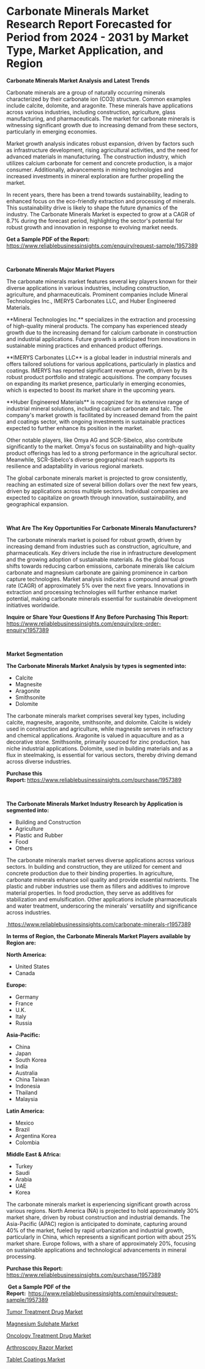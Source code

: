 <p><h1>Carbonate Minerals Market Research Report Forecasted for Period from 2024 -  2031 by Market Type, Market Application, and Region</h1></p><p><strong>Carbonate Minerals Market Analysis and Latest Trends</strong></p>
<p><p>Carbonate minerals are a group of naturally occurring minerals characterized by their carbonate ion (CO3) structure. Common examples include calcite, dolomite, and aragonite. These minerals have applications across various industries, including construction, agriculture, glass manufacturing, and pharmaceuticals. The market for carbonate minerals is witnessing significant growth due to increasing demand from these sectors, particularly in emerging economies.</p><p>Market growth analysis indicates robust expansion, driven by factors such as infrastructure development, rising agricultural activities, and the need for advanced materials in manufacturing. The construction industry, which utilizes calcium carbonate for cement and concrete production, is a major consumer. Additionally, advancements in mining technologies and increased investments in mineral exploration are further propelling the market.</p><p>In recent years, there has been a trend towards sustainability, leading to enhanced focus on the eco-friendly extraction and processing of minerals. This sustainability drive is likely to shape the future dynamics of the industry. The Carbonate Minerals Market is expected to grow at a CAGR of 8.7% during the forecast period, highlighting the sector's potential for robust growth and innovation in response to evolving market needs.</p></p>
<p><strong>Get a Sample PDF of the Report:&nbsp;</strong> <a href="https://www.reliablebusinessinsights.com/enquiry/request-sample/1957389?utm_campaign=41&utm_medium=2&utm_source=Github&utm_content=ia&utm_term=10112024&utm_id=carbonate-minerals">https://www.reliablebusinessinsights.com/enquiry/request-sample/1957389</a></p>
<p>&nbsp;</p>
<p><strong>Carbonate Minerals Major Market Players</strong></p>
<p><p>The carbonate minerals market features several key players known for their diverse applications in various industries, including construction, agriculture, and pharmaceuticals. Prominent companies include Mineral Technologies Inc., IMERYS Carbonates LLC, and Huber Engineered Materials.</p><p>**Mineral Technologies Inc.** specializes in the extraction and processing of high-quality mineral products. The company has experienced steady growth due to the increasing demand for calcium carbonate in construction and industrial applications. Future growth is anticipated from innovations in sustainable mining practices and enhanced product offerings.</p><p>**IMERYS Carbonates LLC** is a global leader in industrial minerals and offers tailored solutions for various applications, particularly in plastics and coatings. IMERYS has reported significant revenue growth, driven by its robust product portfolio and strategic acquisitions. The company focuses on expanding its market presence, particularly in emerging economies, which is expected to boost its market share in the upcoming years.</p><p>**Huber Engineered Materials** is recognized for its extensive range of industrial mineral solutions, including calcium carbonate and talc. The company's market growth is facilitated by increased demand from the paint and coatings sector, with ongoing investments in sustainable practices expected to further enhance its position in the market.</p><p>Other notable players, like Omya AG and SCR-Sibelco, also contribute significantly to the market. Omya's focus on sustainability and high-quality product offerings has led to a strong performance in the agricultural sector. Meanwhile, SCR-Sibelco's diverse geographical reach supports its resilience and adaptability in various regional markets.</p><p>The global carbonate minerals market is projected to grow consistently, reaching an estimated size of several billion dollars over the next few years, driven by applications across multiple sectors. Individual companies are expected to capitalize on growth through innovation, sustainability, and geographical expansion.</p></p>
<p>&nbsp;</p>
<p><strong>What Are The Key Opportunities For Carbonate Minerals Manufacturers?</strong></p>
<p><p>The carbonate minerals market is poised for robust growth, driven by increasing demand from industries such as construction, agriculture, and pharmaceuticals. Key drivers include the rise in infrastructure development and the growing adoption of sustainable materials. As the global focus shifts towards reducing carbon emissions, carbonate minerals like calcium carbonate and magnesium carbonate are gaining prominence in carbon capture technologies. Market analysis indicates a compound annual growth rate (CAGR) of approximately 5% over the next five years. Innovations in extraction and processing technologies will further enhance market potential, making carbonate minerals essential for sustainable development initiatives worldwide.</p></p>
<p><strong>Inquire or Share Your Questions If Any Before Purchasing This Report:</strong> <a href="https://www.reliablebusinessinsights.com/enquiry/pre-order-enquiry/1957389?utm_campaign=41&utm_medium=2&utm_source=Github&utm_content=ia&utm_term=10112024&utm_id=carbonate-minerals">https://www.reliablebusinessinsights.com/enquiry/pre-order-enquiry/1957389</a></p>
<p>&nbsp;</p>
<p><strong>Market Segmentation</strong></p>
<p><strong>The Carbonate Minerals Market Analysis by types is segmented into:</strong></p>
<p><ul><li>Calcite</li><li>Magnesite</li><li>Aragonite</li><li>Smithsonite</li><li>Dolomite</li></ul></p>
<p><p>The carbonate minerals market comprises several key types, including calcite, magnesite, aragonite, smithsonite, and dolomite. Calcite is widely used in construction and agriculture, while magnesite serves in refractory and chemical applications. Aragonite is valued in aquaculture and as a decorative stone. Smithsonite, primarily sourced for zinc production, has niche industrial applications. Dolomite, used in building materials and as a flux in steelmaking, is essential for various sectors, thereby driving demand across diverse industries.</p></p>
<p><strong>Purchase this Report:&nbsp;</strong><a href="https://www.reliablebusinessinsights.com/purchase/1957389?utm_campaign=41&utm_medium=2&utm_source=Github&utm_content=ia&utm_term=10112024&utm_id=carbonate-minerals">https://www.reliablebusinessinsights.com/purchase/1957389</a></p>
<p>&nbsp;</p>
<p><strong>The Carbonate Minerals Market Industry Research by Application is segmented into:</strong></p>
<p><ul><li>Building and Construction</li><li>Agriculture</li><li>Plastic and Rubber</li><li>Food</li><li>Others</li></ul></p>
<p><p>The carbonate minerals market serves diverse applications across various sectors. In building and construction, they are utilized for cement and concrete production due to their binding properties. In agriculture, carbonate minerals enhance soil quality and provide essential nutrients. The plastic and rubber industries use them as fillers and additives to improve material properties. In food production, they serve as additives for stabilization and emulsification. Other applications include pharmaceuticals and water treatment, underscoring the minerals' versatility and significance across industries.</p></p>
<p><a href="https://www.reliablebusinessinsights.com/carbonate-minerals-r1957389?utm_campaign=41&utm_medium=2&utm_source=Github&utm_content=ia&utm_term=10112024&utm_id=carbonate-minerals">&nbsp;https://www.reliablebusinessinsights.com/carbonate-minerals-r1957389</a></p>
<p><strong>In terms of Region, the Carbonate Minerals Market Players available by Region are:</strong></p>
<p>
    <p> <strong> North America: </strong>
        <ul>
            <li>United States</li>
            <li>Canada</li>
        </ul>
        </p> 
    <p> <strong> Europe: </strong>
        <ul>
            <li>Germany</li>
            <li>France</li>
            <li>U.K.</li>
            <li>Italy</li>
            <li>Russia</li>
        </ul>
        </p> 
    <p> <strong> Asia-Pacific: </strong>
        <ul>
            <li>China</li>
            <li>Japan</li>
            <li>South Korea</li>
            <li>India</li>
            <li>Australia</li>
            <li>China Taiwan</li>
            <li>Indonesia</li>
            <li>Thailand</li>
            <li>Malaysia</li>
        </ul>
        </p> 
    <p> <strong> Latin America: </strong>
        <ul>
            <li>Mexico</li>
            <li>Brazil</li>
            <li>Argentina Korea</li>
            <li>Colombia</li>
        </ul>
        </p> 
    <p> <strong> Middle East & Africa: </strong>
        <ul>
            <li>Turkey</li>
            <li>Saudi</li>
            <li>Arabia</li>
            <li>UAE</li>
            <li>Korea</li>
        </ul>
    </p>
    </p>
<p><p>The carbonate minerals market is experiencing significant growth across various regions. North America (NA) is projected to hold approximately 30% market share, driven by robust construction and industrial demands. The Asia-Pacific (APAC) region is anticipated to dominate, capturing around 40% of the market, fueled by rapid urbanization and industrial growth, particularly in China, which represents a significant portion with about 25% market share. Europe follows, with a share of approximately 20%, focusing on sustainable applications and technological advancements in mineral processing.</p></p>
<p><strong>Purchase this Report: </strong><a href="https://www.reliablebusinessinsights.com/purchase/1957389?utm_campaign=41&utm_medium=2&utm_source=Github&utm_content=ia&utm_term=10112024&utm_id=carbonate-minerals">https://www.reliablebusinessinsights.com/purchase/1957389</a></p>
<p>&nbsp;<strong>Get a Sample PDF of the Report:&nbsp;&nbsp;</strong><a href="https://www.reliablebusinessinsights.com/enquiry/request-sample/1957389?utm_campaign=41&utm_medium=2&utm_source=Github&utm_content=ia&utm_term=10112024&utm_id=carbonate-minerals">https://www.reliablebusinessinsights.com/enquiry/request-sample/1957389</a></p>
<p><strong></strong></p>
<p><p><a href="https://www.linkedin.com/pulse/global-tumor-treatment-drug-industry-analysis-share-growth-4yndf?utm_campaign=41&utm_medium=2&utm_source=Github&utm_content=ia&utm_term=10112024&utm_id=carbonate-minerals">Tumor Treatment Drug Market</a></p><p><a href="https://github.com/nifongekclosebn1/Market-Research-Report-List-1/blob/main/magnesium-sulphate-market.md?utm_campaign=41&utm_medium=2&utm_source=Github&utm_content=ia&utm_term=10112024&utm_id=carbonate-minerals">Magnesium Sulphate Market</a></p><p><a href="https://www.linkedin.com/pulse/global-oncology-treatment-drug-market-trends-analysis-future-udcyf?utm_campaign=41&utm_medium=2&utm_source=Github&utm_content=ia&utm_term=10112024&utm_id=carbonate-minerals">Oncology Treatment Drug Market</a></p><p><a href="https://issuu.com/reportprime-2/docs/arthroscopy-razor-market-size-2030._626f6630f9632d?utm_campaign=41&utm_medium=2&utm_source=Github&utm_content=ia&utm_term=10112024&utm_id=carbonate-minerals">Arthroscopy Razor Market</a></p><p><a href="https://github.com/maximinauago/Market-Research-Report-List-1/blob/main/tablet-coatings-market.md?utm_campaign=41&utm_medium=2&utm_source=Github&utm_content=ia&utm_term=10112024&utm_id=carbonate-minerals">Tablet Coatings Market</a></p></p>